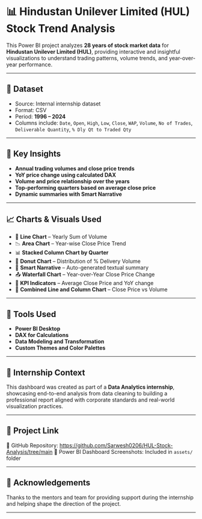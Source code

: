 # 📊 Hindustan Unilever Limited (HUL) Stock Trend Analysis

This Power BI project analyzes **28 years of stock market data** for **Hindustan Unilever Limited (HUL)**, providing interactive and insightful visualizations to understand trading patterns, volume trends, and year-over-year performance.

---

## 📁 Dataset

- Source: Internal internship dataset
- Format: CSV
- Period: **1996 – 2024**
- Columns include: `Date`, `Open`, `High`, `Low`, `Close`, `WAP`, `Volume`, `No of Trades`, `Deliverable Quantity`, `% Dly Qt to Traded Qty`

---

## 🧠 Key Insights

- **Annual trading volumes and close price trends**
- **YoY price change using calculated DAX**
- **Volume and price relationship over the years**
- **Top-performing quarters based on average close price**
- **Dynamic summaries with Smart Narrative**

---

## 📈 Charts & Visuals Used

- 📅 **Line Chart** – Yearly Sum of Volume
- 📉 **Area Chart** – Year-wise Close Price Trend
- 📊 **Stacked Column Chart by Quarter**
- 🍩 **Donut Chart** – Distribution of % Delivery Volume
- 🧠 **Smart Narrative** – Auto-generated textual summary
- 📤 **Waterfall Chart** – Year-over-Year Close Price Change
- 🧾 **KPI Indicators** – Average Close Price and YoY change
- 🔄 **Combined Line and Column Chart** – Close Price vs Volume

---

## 🎯 Tools Used

- **Power BI Desktop**
- **DAX for Calculations**
- **Data Modeling and Transformation**
- **Custom Themes and Color Palettes**

---

## 💼 Internship Context

This dashboard was created as part of a **Data Analytics internship**, showcasing end-to-end analysis from data cleaning to building a professional report aligned with corporate standards and real-world visualization practices.

---

## 🔗 Project Link

📌 GitHub Repository: https://github.com/Sarwesh0206/HUL-Stock-Analysis/tree/main
📌 Power BI Dashboard Screenshots: Included in `assets/` folder

---

## 🙌 Acknowledgements

Thanks to the mentors and team for providing support during the internship and helping shape the direction of the project.

---

